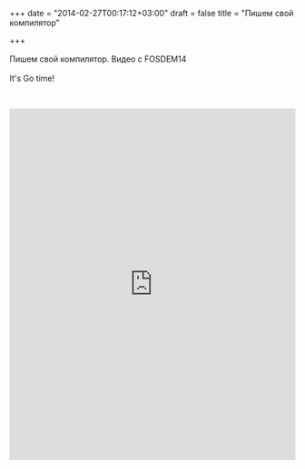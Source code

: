 +++
date = "2014-02-27T00:17:12+03:00"
draft = false
title = "Пишем свой компилятор"

+++

<p>Пишем свой компилятор. Видео с&nbsp;<span style="line-height: 1.6em;">FOSDEM14</span></p>

<p>It&#39;s Go time!</p>

<p>&nbsp;</p>
 <iframe width="100%" height="620" src="https://www.youtube.com/embed/kYwtzDXxxtY" frameborder="0" allowfullscreen></iframe>